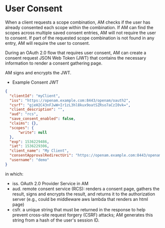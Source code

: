 # User Consent

When a client requests a scope combination, AM checks if the user has already consented each scope within the combination. If AM can find the scopes across multiple saved consent entries, AM will not require the user to consent. If part of the requested scope combination is not found in any entry, AM will require the user to consent. 

During an OAuth 2.0 flow that requires user consent, AM can create a consent request JSON Web Token (JWT) that contains the necessary information to render a consent gathering page. 

 AM signs and encrypts the JWT. 

* Example Consent JWT

```json
{
  "clientId": "myClient",
  "iss": "https://openam.example.com:8443/openam/oauth2",
  "csrf": "gjeH2C43nFJwW+Ir1zL3hl8kux9oatSZRso7aCzI0vk=",
  "client_description": "",
  "aud": "rcs",
  "save_consent_enabled": false,
  "claims": {},
  "scopes": {
      "write": null
  },
  "exp": 1536229486,
  "iat": 1536229306,
  "client_name": "My Client",
  "consentApprovalRedirectUri": "https://openam.example.com:8443/openam/oauth2/authorize?client_id=MyClient&response_type=code&redirect_uri=https://application.example.com:8443/callback&scope=write&state=1234zy",
  "username": "demo"
}
```

in which:
* iss. OAuth 2.0 Provider Service in AM
* aud. remote consent service (RCS): renders a consent page, gathers the result, signs and encrypts the result, and returns it to the authorization server (e.g., could be middleware aws lambda that renders an html page)
* csfr. a unique string that must be returned in the response to help prevent cross-site request forgery (CSRF) attacks; AM generates this string from a hash of the user's session ID.